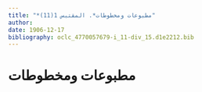 ```yaml
---
title: "*مطبوعات ومخطوطات*. المقتبس 1(11)"
author: 
date: 1906-12-17
bibliography: oclc_4770057679-i_11-div_15.d1e2212.bib
---
```




#  مطبوعات ومخطوطات 

